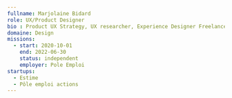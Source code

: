 ```yaml
---
fullname: Marjolaine Bidard
role: UX/Product Designer
bio : Product UX Strategy, UX researcher, Experience Designer Freelance
domaine: Design
missions:
  - start: 2020-10-01
    end: 2022-06-30
    status: independent
    employer: Pole Emploi
startups:
  - Estime
  - Pôle emploi actions
---
```


 
